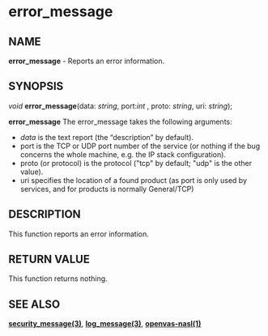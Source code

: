 # error_message

## NAME

**error_message** - Reports an error information.

## SYNOPSIS

*void* **error_message**(data: *string*, port:*int* , proto: *string*, uri: *string*);

**error_message** The error_message takes the following arguments:
- *data* is the text report (the “description” by default).
- port is the TCP or UDP port number of the service (or nothing if the bug concerns the whole machine, e.g. the IP stack configuration).
- proto (or protocol) is the protocol ("tcp" by default; "udp" is the other value).
- uri specifies the location of a found product (as port is only used by services, and for products is normally General/TCP)


## DESCRIPTION

This function reports an error information.


## RETURN VALUE

This function returns nothing.


## SEE ALSO

**[security_message(3)](security_message.md)**, **[log_message(3)](log_message.md)**, **[openvas-nasl(1)](../../openvas-nasl.md)**
